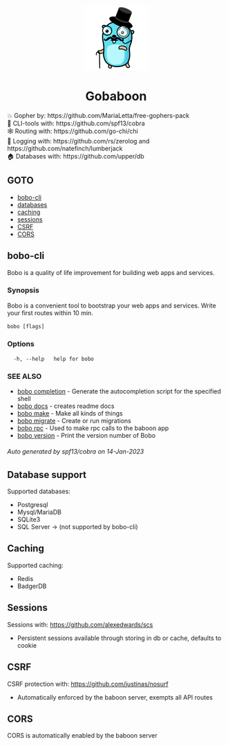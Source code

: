 <div align="center">
  <img src="https://github.com/martijnkorbee/gobaboon/blob/master/gopher.png" width="150">
  <h1 align="center">Gobaboon</h1>
</div>

<div>
  <p>
  💥 Gopher by: https://github.com/MariaLetta/free-gophers-pack<br>
  🐍 CLI-tools with: https://github.com/spf13/cobra<br>
  🕸️ Routing with: https://github.com/go-chi/chi<br>
  📰 Logging with: https://github.com/rs/zerolog and https://github.com/natefinch/lumberjack<br>
  🏠 Databases with: https://github.com/upper/db<br> 
  </p>
</div>

## GOTO
* [bobo-cli](#bobo-cli)
* [databases](#database-support)
* [caching](#caching)
* [sessions](#sessions) 
* [CSRF](#csrf)
* [CORS](#cors)

## bobo-cli

Bobo is a quality of life improvement for building web apps and services.

### Synopsis

Bobo is a convenient tool to bootstrap your web apps and services. Write your first routes within 10 min.

```
bobo [flags]
```

### Options

```
  -h, --help   help for bobo
```

### SEE ALSO

* [bobo completion](cmd/cli/bobo/docs/bobo_completion.md)	 - Generate the autocompletion script for the specified shell
* [bobo docs](cmd/cli/bobo/docs/bobo_docs.md)	 - creates readme docs
* [bobo make](cmd/cli/bobo/docs/bobo_make.md)	 - Make all kinds of things
* [bobo migrate](cmd/cli/bobo/docs/bobo_migrate.md)	 - Create or run migrations
* [bobo rpc](cmd/cli/bobo/docs/bobo_rpc.md)	 - Used to make rpc calls to the baboon app
* [bobo version](cmd/cli/bobo/docs/bobo_version.md)	 - Print the version number of Bobo

###### Auto generated by spf13/cobra on 14-Jan-2023

## Database support
Supported databases:
* Postgresql
* Mysql/MariaDB
* SQLite3
* SQL Server -> (not supported by bobo-cli)

## Caching
Supported caching:
* Redis
* BadgerDB

## Sessions
Sessions with: https://github.com/alexedwards/scs
* Persistent sessions available through storing in db or cache, defaults to cookie

## CSRF
CSRF protection with: https://github.com/justinas/nosurf
* Automatically enforced by the baboon server, exempts all API routes

## CORS
CORS is automatically enabled by the baboon server
